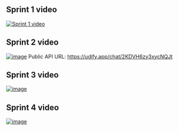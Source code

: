 ## Sprint 1 video
[![Sprint 1 video](https://github.com/user-attachments/assets/78c85081-ec81-462b-be7e-a33965fc0980)](https://drive.google.com/drive/folders/1AjewU9FX-dSoRIN15XoDvkxzKavogqhy)

## Sprint 2 video
[![image](https://github.com/user-attachments/assets/36a393b4-685f-4f3d-915f-af4d89981a8b)](https://drive.google.com/drive/folders/1AjewU9FX-dSoRIN15XoDvkxzKavogqhy)
Public API URL: https://udify.app/chat/2KDVH6zy3xycNQJt

## Sprint 3 video
[![image](https://github.com/user-attachments/assets/c17896f0-99b4-4647-bdec-28dbf067721b)](https://drive.google.com/drive/folders/1AjewU9FX-dSoRIN15XoDvkxzKavogqhy)

## Sprint 4 video
[![image](https://github.com/user-attachments/assets/597fbac8-566c-415e-8196-aeac575cdf42)](https://drive.google.com/drive/folders/1AjewU9FX-dSoRIN15XoDvkxzKavogqhy)
